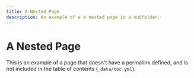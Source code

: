 ```yaml
---
title: A Nested Page
description: An example of a a nested page in a subfolder.
---
```


# A Nested Page

This is an example of a page that doesn't have a permalink defined, and is not included in the table of contents \(`_data/toc.yml`\).

